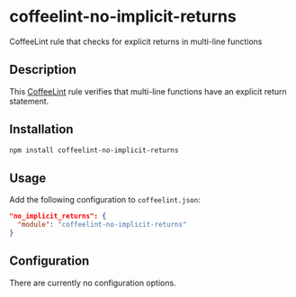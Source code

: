 coffeelint-no-implicit-returns
==============================

CoffeeLint rule that checks for explicit returns in multi-line functions

Description
-----------

This [CoffeeLint](http://www.coffeelint.org/) rule verifies that multi-line functions have an
explicit return statement.

Installation
------------

```sh
npm install coffeelint-no-implicit-returns
```

Usage
-----

Add the following configuration to `coffeelint.json`:

```json
"no_implicit_returns": {
  "module": "coffeelint-no-implicit-returns"
}
```

Configuration
-------------

There are currently no configuration options.

